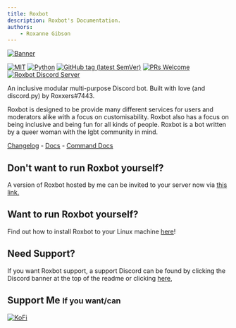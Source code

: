 ```yaml
---
title: Roxbot
description: Roxbot's Documentation.
authors:
    - Roxanne Gibson
---
```


[![Banner](http://i.imgur.com/SZIVXEg.png)](https://github.com/Roxxers)

[![MIT](https://img.shields.io/badge/license-MIT-brightgreen.svg?style=for-the-badge&maxAge=300)](https://gitlab.roxxers.xyz/roxxers/roxbot/blob/master/LICENSE)
[![Python](https://img.shields.io/badge/Python-3.5%2B-blue.svg?style=for-the-badge&maxAge=300)](https://gitlab.roxxers.xyz/roxxers/roxbot)
[![GitHub tag (latest SemVer)](https://img.shields.io/github/tag/roxxers/roxbot.svg?style=for-the-badge)](https://github.com/Roxxers/roxbot/releases)
[![PRs Welcome](https://img.shields.io/badge/PRs-welcome-brightgreen.svg?style=for-the-badge&maxAge=300)](http://makeapullrequest.com)
[![Roxbot Discord Server](https://img.shields.io/discord/450805414024577035.svg?logo=discord&style=for-the-badge&maxAge=300)](https://discord.gg/Mpz8nv7)

An inclusive modular multi-purpose Discord bot. Built with love (and discord.py) by Roxxers#7443.

Roxbot is designed to be provide many different services for users and moderators alike with a focus on customisability. Roxbot also has a focus on being inclusive and being fun for all kinds of people. Roxbot is a bot written by a queer woman with the lgbt community in mind. 


[Changelog](https://github.com/Roxxers/roxbot/blob/master/CHANGELOG.md) - [Docs](https://roxxers.github.io/roxbot/) - [Command Docs](https://roxxers.github.io/roxbot/commands/)

## Don't want to run Roxbot yourself?

A version of Roxbot hosted by me can be invited to your server now via [this link.](https://discordapp.com/oauth2/authorize?client_id=259869304369971200&scope=bot&permissions=871890001)

## Want to run Roxbot yourself?

Find out how to install Roxbot to your Linux machine [here](https://roxxers.github.io/roxbot/installation/linux/)!
    
## Need Support?

If you want Roxbot support, a support Discord can be found by clicking the Discord banner at the top of the readme or clicking [here](https://discord.gg/Mpz8nv7),

## Support Me <small>If you want/can</small>

[![KoFi](https://i.imgur.com/IE2Qg79.png)](https://ko-fi.com/roxxers)